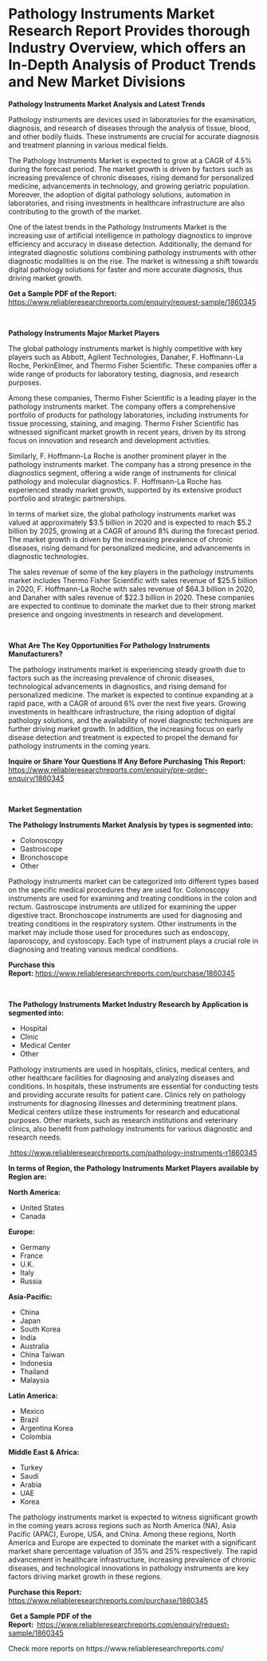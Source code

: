 <p><h1>Pathology Instruments Market Research Report Provides thorough Industry Overview, which offers an In-Depth Analysis of Product Trends and New Market Divisions</h1></p><p><strong>Pathology Instruments Market Analysis and Latest Trends</strong></p>
<p><p>Pathology instruments are devices used in laboratories for the examination, diagnosis, and research of diseases through the analysis of tissue, blood, and other bodily fluids. These instruments are crucial for accurate diagnosis and treatment planning in various medical fields.</p><p>The Pathology Instruments Market is expected to grow at a CAGR of 4.5% during the forecast period. The market growth is driven by factors such as increasing prevalence of chronic diseases, rising demand for personalized medicine, advancements in technology, and growing geriatric population. Moreover, the adoption of digital pathology solutions, automation in laboratories, and rising investments in healthcare infrastructure are also contributing to the growth of the market.</p><p>One of the latest trends in the Pathology Instruments Market is the increasing use of artificial intelligence in pathology diagnostics to improve efficiency and accuracy in disease detection. Additionally, the demand for integrated diagnostic solutions combining pathology instruments with other diagnostic modalities is on the rise. The market is witnessing a shift towards digital pathology solutions for faster and more accurate diagnosis, thus driving market growth.</p></p>
<p><strong>Get a Sample PDF of the Report:&nbsp;</strong> <a href="https://www.reliableresearchreports.com/enquiry/request-sample/1860345">https://www.reliableresearchreports.com/enquiry/request-sample/1860345</a></p>
<p>&nbsp;</p>
<p><strong>Pathology Instruments Major Market Players</strong></p>
<p><p>The global pathology instruments market is highly competitive with key players such as Abbott, Agilent Technologies, Danaher, F. Hoffmann-La Roche, PerkinElmer, and Thermo Fisher Scientific. These companies offer a wide range of products for laboratory testing, diagnosis, and research purposes.</p><p>Among these companies, Thermo Fisher Scientific is a leading player in the pathology instruments market. The company offers a comprehensive portfolio of products for pathology laboratories, including instruments for tissue processing, staining, and imaging. Thermo Fisher Scientific has witnessed significant market growth in recent years, driven by its strong focus on innovation and research and development activities.</p><p>Similarly, F. Hoffmann-La Roche is another prominent player in the pathology instruments market. The company has a strong presence in the diagnostics segment, offering a wide range of instruments for clinical pathology and molecular diagnostics. F. Hoffmann-La Roche has experienced steady market growth, supported by its extensive product portfolio and strategic partnerships.</p><p>In terms of market size, the global pathology instruments market was valued at approximately $3.5 billion in 2020 and is expected to reach $5.2 billion by 2025, growing at a CAGR of around 8% during the forecast period. The market growth is driven by the increasing prevalence of chronic diseases, rising demand for personalized medicine, and advancements in diagnostic technologies.</p><p>The sales revenue of some of the key players in the pathology instruments market includes Thermo Fisher Scientific with sales revenue of $25.5 billion in 2020, F. Hoffmann-La Roche with sales revenue of $64.3 billion in 2020, and Danaher with sales revenue of $22.3 billion in 2020. These companies are expected to continue to dominate the market due to their strong market presence and ongoing investments in research and development.</p></p>
<p>&nbsp;</p>
<p><strong>What Are The Key Opportunities For Pathology Instruments Manufacturers?</strong></p>
<p><p>The pathology instruments market is experiencing steady growth due to factors such as the increasing prevalence of chronic diseases, technological advancements in diagnostics, and rising demand for personalized medicine. The market is expected to continue expanding at a rapid pace, with a CAGR of around 6% over the next five years. Growing investments in healthcare infrastructure, the rising adoption of digital pathology solutions, and the availability of novel diagnostic techniques are further driving market growth. In addition, the increasing focus on early disease detection and treatment is expected to propel the demand for pathology instruments in the coming years.</p></p>
<p><strong>Inquire or Share Your Questions If Any Before Purchasing This Report:</strong> <a href="https://www.reliableresearchreports.com/enquiry/pre-order-enquiry/1860345">https://www.reliableresearchreports.com/enquiry/pre-order-enquiry/1860345</a></p>
<p>&nbsp;</p>
<p><strong>Market Segmentation</strong></p>
<p><strong>The Pathology Instruments Market Analysis by types is segmented into:</strong></p>
<p><ul><li>Colonoscopy</li><li>Gastroscope</li><li>Bronchoscope</li><li>Other</li></ul></p>
<p><p>Pathology instruments market can be categorized into different types based on the specific medical procedures they are used for. Colonoscopy instruments are used for examining and treating conditions in the colon and rectum. Gastroscope instruments are utilized for examining the upper digestive tract. Bronchoscope instruments are used for diagnosing and treating conditions in the respiratory system. Other instruments in the market may include those used for procedures such as endoscopy, laparoscopy, and cystoscopy. Each type of instrument plays a crucial role in diagnosing and treating various medical conditions.</p></p>
<p><strong>Purchase this Report:&nbsp;</strong><a href="https://www.reliableresearchreports.com/purchase/1860345">https://www.reliableresearchreports.com/purchase/1860345</a></p>
<p>&nbsp;</p>
<p><strong>The Pathology Instruments Market Industry Research by Application is segmented into:</strong></p>
<p><ul><li>Hospital</li><li>Clinic</li><li>Medical Center</li><li>Other</li></ul></p>
<p><p>Pathology instruments are used in hospitals, clinics, medical centers, and other healthcare facilities for diagnosing and analyzing diseases and conditions. In hospitals, these instruments are essential for conducting tests and providing accurate results for patient care. Clinics rely on pathology instruments for diagnosing illnesses and determining treatment plans. Medical centers utilize these instruments for research and educational purposes. Other markets, such as research institutions and veterinary clinics, also benefit from pathology instruments for various diagnostic and research needs.</p></p>
<p><a href="https://www.reliableresearchreports.com/pathology-instruments-r1860345">&nbsp;https://www.reliableresearchreports.com/pathology-instruments-r1860345</a></p>
<p><strong>In terms of Region, the Pathology Instruments Market Players available by Region are:</strong></p>
<p>
    <p> <strong> North America: </strong>
        <ul>
            <li>United States</li>
            <li>Canada</li>
        </ul>
        </p> 
    <p> <strong> Europe: </strong>
        <ul>
            <li>Germany</li>
            <li>France</li>
            <li>U.K.</li>
            <li>Italy</li>
            <li>Russia</li>
        </ul>
        </p> 
    <p> <strong> Asia-Pacific: </strong>
        <ul>
            <li>China</li>
            <li>Japan</li>
            <li>South Korea</li>
            <li>India</li>
            <li>Australia</li>
            <li>China Taiwan</li>
            <li>Indonesia</li>
            <li>Thailand</li>
            <li>Malaysia</li>
        </ul>
        </p> 
    <p> <strong> Latin America: </strong>
        <ul>
            <li>Mexico</li>
            <li>Brazil</li>
            <li>Argentina Korea</li>
            <li>Colombia</li>
        </ul>
        </p> 
    <p> <strong> Middle East & Africa: </strong>
        <ul>
            <li>Turkey</li>
            <li>Saudi</li>
            <li>Arabia</li>
            <li>UAE</li>
            <li>Korea</li>
        </ul>
    </p>
    </p>
<p><p>The pathology instruments market is expected to witness significant growth in the coming years across regions such as North America (NA), Asia Pacific (APAC), Europe, USA, and China. Among these regions, North America and Europe are expected to dominate the market with a significant market share percentage valuation of 35% and 25% respectively. The rapid advancement in healthcare infrastructure, increasing prevalence of chronic diseases, and technological innovations in pathology instruments are key factors driving market growth in these regions.</p></p>
<p><strong>Purchase this Report: </strong><a href="https://www.reliableresearchreports.com/purchase/1860345">https://www.reliableresearchreports.com/purchase/1860345</a></p>
<p>&nbsp;<strong>Get a Sample PDF of the Report:&nbsp;&nbsp;</strong><a href="https://www.reliableresearchreports.com/enquiry/request-sample/1860345">https://www.reliableresearchreports.com/enquiry/request-sample/1860345</a></p>
<p><strong></strong></p>
<p>Check more reports on https://www.reliableresearchreports.com/</p>